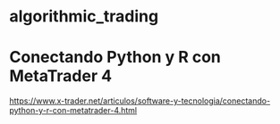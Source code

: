 # algorithmic_trading

# Conectando Python y R con MetaTrader 4
https://www.x-trader.net/articulos/software-y-tecnologia/conectando-python-y-r-con-metatrader-4.html
